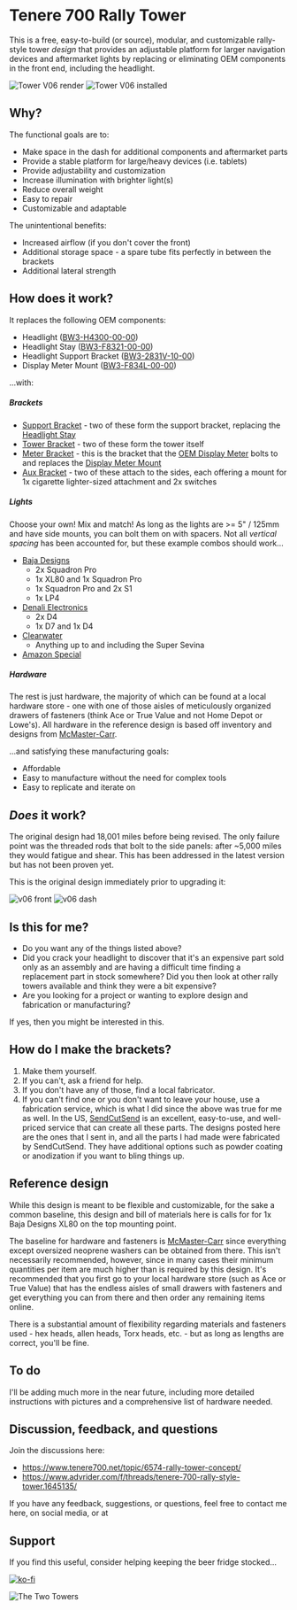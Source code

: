 # Tenere 700 Rally Tower

This is a free, easy-to-build (or source), modular, and customizable rally-style tower *design* that provides an adjustable platform for larger navigation devices and aftermarket lights by replacing or eliminating OEM components in the front end, including the headlight. 

![Tower V06 render](images/renders/v07/tower-v07-angles.jpg)
![Tower V06 installed](images/production/v06/v06_installed-cropped.jpg)

## Why?

The functional goals are to:
- Make space in the dash for additional components and aftermarket parts
- Provide a stable platform for large/heavy devices (i.e. tablets)
- Provide adjustability and customization
- Increase illumination with brighter light(s)
- Reduce overall weight
- Easy to repair
- Customizable and adaptable 

The unintentional benefits:
- Increased airflow (if you don't cover the front)
- Additional storage space - a spare tube fits perfectly in between the brackets
- Additional lateral strength

## How does it work?

It replaces the following OEM components:
- Headlight ([BW3-H4300-00-00](https://yamaha-motor.com/parts/diagram/10635215/242553596?partNumber=BW3H43000000))
- Headlight Stay ([BW3-F8321-00-00](https://yamaha-motor.com/parts/diagram/10635215/242410301?partNumber=BW3F83210000))
- Headlight Support Bracket ([BW3-2831V-10-00](https://yamaha-motor.com/parts/diagram/10635215/242410301?partNumber=BW32831V1000))
- Display Meter Mount ([BW3-F834L-00-00](https://yamaha-motor.com/parts/diagram/10635215/242368756?partNumber=BW3F834L0000))

...with:

##### Brackets

  - [Support Bracket](https://github.com/random1781/Tenere700/tree/main/tower/bracket-support) - two of these form the support bracket, replacing the [Headlight Stay](https://yamaha-motor.com/parts/diagram/10635215/242410301?partNumber=BW3F83210000)
  - [Tower Bracket](https://github.com/random1781/Tenere700/tree/main/tower/bracket-tower) - two of these form the tower itself
  - [Meter Bracket](https://github.com/random1781/Tenere700/tree/main/tower/bracket-meter) - this is the bracket that the [OEM Display Meter](https://yamaha-motor.com/parts/diagram/10635215/242368756?partNumber=BW3835002000) bolts to and replaces the [Display Meter Mount](https://yamaha-motor.com/parts/diagram/10635215/242368756?partNumber=BW3F834L0000)
  - [Aux Bracket](https://github.com/random1781/Tenere700/tree/main/tower/bracket-aux) - two of these attach to the sides, each offering a mount for 1x cigarette lighter-sized attachment and 2x switches
  
##### Lights

Choose your own! Mix and match! As long as the lights are >= 5" / 125mm and have side mounts, you can bolt them on with spacers. Not all *vertical spacing* has been accounted for, but these example combos should work...
  - [Baja Designs](https://www.bajadesigns.com/)
    - 2x Squadron Pro
    - 1x XL80 and 1x Squadron Pro
	- 1x Squadron Pro and 2x S1
	- 1x LP4
  - [Denali Electronics](https://denalielectronics.com/)
    - 2x D4
    - 1x D7 and 1x D4
  - [Clearwater](https://clearwaterlights.com/)
    - Anything up to and including the Super Sevina
  - [Amazon Special](https://www.amazon.com/Auxbeam-Strobe-Driving-Polaris-Wrangler/dp/B0BKRTSP36)

##### Hardware

The rest is just hardware, the majority of which can be found at a local hardware store - one with one of those aisles of meticulously organized drawers of fasteners (think Ace or True Value and not Home Depot or Lowe's). All hardware in the reference design is based off inventory and designs from [McMaster-Carr](https://www.mcmaster.com/).

...and satisfying these manufacturing goals:
- Affordable
- Easy to manufacture without the need for complex tools
- Easy to replicate and iterate on

## *Does* it work?

The original design had 18,001 miles before being revised. The only failure point was the threaded rods that bolt to the side panels: after ~5,000 miles they would fatigue and shear. This has been addressed in the latest version but has not been proven yet.

This is the original design immediately prior to upgrading it:

![v06 front](images/production/v06/v06_18k_front.jpg)
![v06 dash](images/production/v06/v06_18k_dash.jpg)

## Is this for me?

- Do you want any of the things listed above?
- Did you crack your headlight to discover that it's an expensive part sold only as an assembly and are having a difficult time finding a replacement part in stock somewhere? Did you then look at other rally towers available and think they were a bit expensive?
- Are you looking for a project or wanting to explore design and fabrication or manufacturing?

If yes, then you might be interested in this.

## How do I make the brackets?

1. Make them yourself.
2. If you can't, ask a friend for help.
3. If you don't have any of those, find a local fabricator.
4. If you can't find one or you don't want to leave your house, use a fabrication service, which is what I did since the above was true for me as well. In the US, [SendCutSend](https://www.sendcutsend.com) is an excellent, easy-to-use, and well-priced service that can create all these parts. The designs posted here are the ones that I sent in, and all the parts I had made were fabricated by SendCutSend. They have additional options such as powder coating or anodization if you want to bling things up.

## Reference design

While this design is meant to be flexible and customizable, for the sake a common baseline, this design and bill of materials here is calls for for 1x Baja Designs XL80 on the top mounting point. 

The baseline for hardware and fasteners is [McMaster-Carr](https://www.mcmaster.com/) since everything except oversized neoprene washers can be obtained from there. This isn't necessarily recommended, however, since in many cases their minimum quantities per item are much higher than is required by this design. It's recommended that you first go to your local hardware store (such as Ace or True Value) that has the endless aisles of small drawers with fasteners and get everything you can from there and then order any remaining items online.

There is a substantial amount of flexibility regarding materials and fasteners used - hex heads, allen heads, Torx heads, etc. - but as long as lengths are correct, you'll be fine.

## To do

I'll be adding much more in the near future, including more detailed instructions with pictures and a comprehensive list of hardware needed.

## Discussion, feedback, and questions

Join the discussions here:
- https://www.tenere700.net/topic/6574-rally-tower-concept/
- https://www.advrider.com/f/threads/tenere-700-rally-style-tower.1645135/

If you have any feedback, suggestions, or questions, feel free to contact me here, on social media, or at 

## Support

If you find this useful, consider helping keeping the beer fridge stocked...

[![ko-fi](https://ko-fi.com/img/githubbutton_sm.svg)](https://ko-fi.com/N4N86PBC2)

![The Two Towers](images/production/v07/two_towers.jpg)